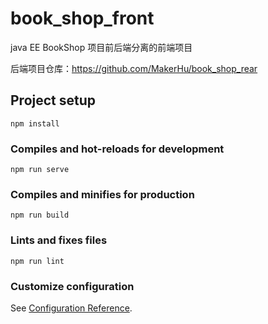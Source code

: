 # book_shop_front
java EE BookShop 项目前后端分离的前端项目

后端项目仓库：https://github.com/MakerHu/book_shop_rear

## Project setup
```
npm install
```

### Compiles and hot-reloads for development
```
npm run serve
```

### Compiles and minifies for production
```
npm run build
```

### Lints and fixes files
```
npm run lint
```

### Customize configuration
See [Configuration Reference](https://cli.vuejs.org/config/).
